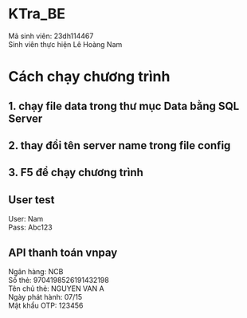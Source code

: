 # KTra_BE
Mã sinh viên: 23dh114467  
Sinh viên thực hiện Lê Hoàng Nam  

# Cách chạy chương trình
## 1. chạy file data trong thư mục Data bằng SQL Server  
## 2. thay đổi tên server name trong file config  
## 3. F5 để chạy chương trình  

## User test
User: Nam  
Pass: Abc123  

## API thanh toán vnpay
Ngân hàng: NCB  
Số thẻ: 9704198526191432198  
Tên chủ thẻ: NGUYEN VAN A  
Ngày phát hành: 07/15  
Mật khẩu OTP: 123456  
